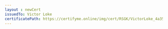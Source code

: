 ```yaml
--- 
layout : newCert 
issuedTo: Victor Loke
certificatePath: https://certifyme.online/img/cert/RSGK/VictorLoke_4a35c.png
--- 
```

